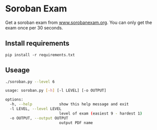 # Soroban Exam

Get a soroban exam from www.sorobanexam.org.
You can only get the exam once per 30 seconds.

## Install requirements

```
pip install -r requirements.txt
```

## Useage

```bash
./soroban.py --level 6
```

```bash
usage: soroban.py [-h] [-l LEVEL] [-o OUTPUT]

options:
  -h, --help            show this help message and exit
  -l LEVEL, --level LEVEL
                        level of exam (easiest 9 - hardest 1)
  -o OUTPUT, --output OUTPUT
                        output PDF name
```
